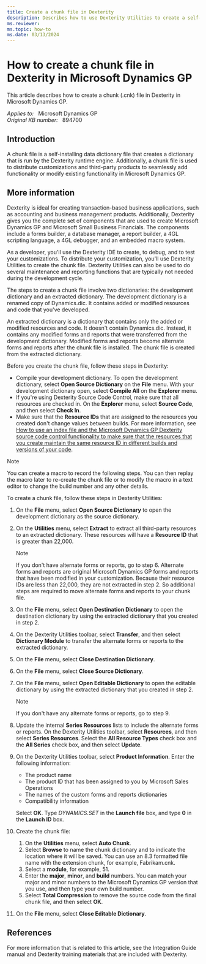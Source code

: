 ```yaml
---
title: Create a chunk file in Dexterity
description: Describes how to use Dexterity Utilities to create a self-extracting chunk (.cnk) file to distribute third-party Microsoft Dynamics GP customizations.
ms.reviewer:
ms.topic: how-to
ms.date: 03/13/2024
---
```

# How to create a chunk file in Dexterity in Microsoft Dynamics GP

This article describes how to create a chunk (.cnk) file in Dexterity in Microsoft Dynamics GP.

_Applies to:_ &nbsp; Microsoft Dynamics GP  
_Original KB number:_ &nbsp; 894700

## Introduction

A chunk file is a self-installing data dictionary file that creates a dictionary that is run by the Dexterity runtime engine. Additionally, a chunk file is used to distribute customizations and third-party products to seamlessly add functionality or modify existing functionality in Microsoft Dynamics GP.

## More information

Dexterity is ideal for creating transaction-based business applications, such as accounting and business management products. Additionally, Dexterity gives you the complete set of components that are used to create Microsoft Dynamics GP and Microsoft Small Business Financials. The components include a forms builder, a database manager, a report builder, a 4GL scripting language, a 4GL debugger, and an embedded macro system.

As a developer, you'll use the Dexterity IDE to create, to debug, and to test your customizations. To distribute your customization, you'll use Dexterity Utilities to create the chunk file. Dexterity Utilities can also be used to do several maintenance and reporting functions that are typically not needed during the development cycle.

The steps to create a chunk file involve two dictionaries: the development dictionary and an extracted dictionary. The development dictionary is a renamed copy of Dynamics.dic. It contains added or modified resources and code that you've developed.

An extracted dictionary is a dictionary that contains only the added or modified resources and code. It doesn't contain Dynamics.dic. Instead, it contains any modified forms and reports that were transferred from the development dictionary. Modified forms and reports become alternate forms and reports after the chunk file is installed. The chunk file is created from the extracted dictionary.

Before you create the chunk file, follow these steps in Dexterity:

- Compile your development dictionary. To open the development dictionary, select **Open Source Dictionary** on the **File** menu. With your development dictionary open, select **Compile All** on the **Explorer** menu.
- If you're using Dexterity Source Code Control, make sure that all resources are checked in. On the **Explorer** menu, select **Source Code**, and then select **Check In**.
- Make sure that the **Resource IDs** that are assigned to the resources you created don't change values between builds. For more information, see [How to use an index file and the Microsoft Dynamics GP Dexterity source code control functionality to make sure that the resources that you create maintain the same resource ID in different builds and versions of your code](https://support.microsoft.com/help/894699).

> [!NOTE]
> You can create a macro to record the following steps. You can then replay the macro later to re-create the chunk file or to modify the macro in a text editor to change the build number and any other details.

To create a chunk file, follow these steps in Dexterity Utilities:

1. On the **File** menu, select **Open Source Dictionary** to open the development dictionary as the source dictionary.
2. On the **Utilities** menu, select **Extract** to extract all third-party resources to an extracted dictionary. These resources will have a **Resource ID** that is greater than 22,000.

    > [!NOTE]
    > If you don't have alternate forms or reports, go to step 6. Alternate forms and reports are original Microsoft Dynamics GP forms and reports that have been modified in your customization. Because their resource IDs are less than 22,000, they are not extracted in step 2. So additional steps are required to move alternate forms and reports to your chunk file.
3. On the **File** menu, select **Open Destination Dictionary** to open the destination dictionary by using the extracted dictionary that you created in step 2.
4. On the Dexterity Utilities toolbar, select **Transfer**, and then select **Dictionary Module** to transfer the alternate forms or reports to the extracted dictionary.
5. On the **File** menu, select **Close Destination Dictionary**.
6. On the **File** menu, select **Close Source Dictionary**.
7. On the **File** menu, select **Open Editable Dictionary** to open the editable dictionary by using the extracted dictionary that you created in step 2.

    > [!NOTE]
    > If you don't have any alternate forms or reports, go to step 9.
8. Update the internal **Series Resources** lists to include the alternate forms or reports. On the Dexterity Utilities toolbar, select **Resources**, and then select **Series Resources**. Select the **All Resource Types** check box and the **All Series** check box, and then select **Update**.
9. On the Dexterity Utilities toolbar, select **Product Information**. Enter the following information:
   - The product name
   - The product ID that has been assigned to you by Microsoft Sales Operations
   - The names of the custom forms and reports dictionaries
   - Compatibility information

   Select **OK**. Type *DYNAMICS.SET* in the **Launch file** box, and type **0** in the **Launch ID** box.

10. Create the chunk file:
    1. On the **Utilities** menu, select **Auto Chunk**.
    2. Select **Browse** to name the chunk dictionary and to indicate the location where it will be saved. You can use an 8.3 formatted file name with the extension chunk, for example, Fabrikam.cnk.
    3. Select a **module**, for example, 51.
    4. Enter the **major**, **minor**, and **build** numbers. You can match your major and minor numbers to the Microsoft Dynamics GP version that you use, and then type your own build number.
    5. Select **Total Compression** to remove the source code from the final chunk file, and then select **OK**.
11. On the **File** menu, select **Close Editable Dictionary**.

## References

For more information that is related to this article, see the Integration Guide manual and Dexterity training materials that are included with Dexterity.
